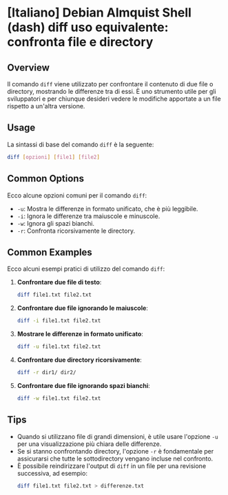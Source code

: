 # [Italiano] Debian Almquist Shell (dash) diff uso equivalente: confronta file e directory

## Overview
Il comando `diff` viene utilizzato per confrontare il contenuto di due file o directory, mostrando le differenze tra di essi. È uno strumento utile per gli sviluppatori e per chiunque desideri vedere le modifiche apportate a un file rispetto a un'altra versione.

## Usage
La sintassi di base del comando `diff` è la seguente:

```bash
diff [opzioni] [file1] [file2]
```

## Common Options
Ecco alcune opzioni comuni per il comando `diff`:

- `-u`: Mostra le differenze in formato unificato, che è più leggibile.
- `-i`: Ignora le differenze tra maiuscole e minuscole.
- `-w`: Ignora gli spazi bianchi.
- `-r`: Confronta ricorsivamente le directory.

## Common Examples
Ecco alcuni esempi pratici di utilizzo del comando `diff`:

1. **Confrontare due file di testo**:
   ```bash
   diff file1.txt file2.txt
   ```

2. **Confrontare due file ignorando le maiuscole**:
   ```bash
   diff -i file1.txt file2.txt
   ```

3. **Mostrare le differenze in formato unificato**:
   ```bash
   diff -u file1.txt file2.txt
   ```

4. **Confrontare due directory ricorsivamente**:
   ```bash
   diff -r dir1/ dir2/
   ```

5. **Confrontare due file ignorando spazi bianchi**:
   ```bash
   diff -w file1.txt file2.txt
   ```

## Tips
- Quando si utilizzano file di grandi dimensioni, è utile usare l'opzione `-u` per una visualizzazione più chiara delle differenze.
- Se si stanno confrontando directory, l'opzione `-r` è fondamentale per assicurarsi che tutte le sottodirectory vengano incluse nel confronto.
- È possibile reindirizzare l'output di `diff` in un file per una revisione successiva, ad esempio:
  ```bash
  diff file1.txt file2.txt > differenze.txt
  ```